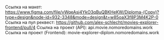 Ссылка на макет: https://www.figma.com/file/vWqeAsj4YkO3qBuQBKHeKW/Diploma-(Copy)?type=design&node-id=932-3348&mode=design&t=w85oaX3f8P3M4K2P-0
Ссылка на пул реквест: https://github.com/alex-schlecht/movies-explorer-frontend/pull/4
Ссылка на проект (API): api.movie.nomoredomains.work
Ссылка на проект (Frontend): movie-explorer-diplom.nomoredomains.work